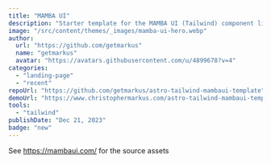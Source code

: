 ```yaml
---
title: "MAMBA UI"
description: "Starter template for the MAMBA UI (Tailwind) component library."
image: "/src/content/themes/_images/mamba-ui-hero.webp"
author:
  url: "https://github.com/getmarkus"
  name: "getmarkus"
  avatar: "https://avatars.githubusercontent.com/u/4899678?v=4"
categories:
  - "landing-page"
  - "recent"
repoUrl: "https://github.com/getmarkus/astro-tailwind-mambaui-template"
demoUrl: "https://www.christophermarkus.com/astro-tailwind-mambaui-template/"
tools:
  - "tailwind"
publishDate: "Dec 21, 2023"
badge: "new"
---
```


<p>See <a href="https://mambaui.com/">https://mambaui.com/</a> for the source assets</p>
